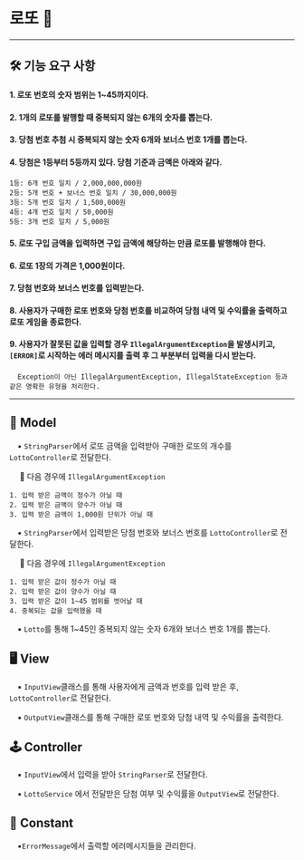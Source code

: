 # 로또 🎰

-----

## 🛠️ 기능 요구 사항

#### 1. 로또 번호의 숫자 범위는 1~45까지이다.
#### 2. 1개의 로또를 발행할 때 중복되지 않는 6개의 숫자를 뽑는다.
#### 3. 당첨 번호 추첨 시 중복되지 않는 숫자 6개와 보너스 번호 1개를 뽑는다.
#### 4. 당첨은 1등부터 5등까지 있다. 당첨 기준과 금액은 아래와 같다.
```
1등: 6개 번호 일치 / 2,000,000,000원
2등: 5개 번호 + 보너스 번호 일치 / 30,000,000원
3등: 5개 번호 일치 / 1,500,000원
4등: 4개 번호 일치 / 50,000원
5등: 3개 번호 일치 / 5,000원
```
#### 5. 로또 구입 금액을 입력하면 구입 금액에 해당하는 만큼 로또를 발행해야 한다.
#### 6. 로또 1장의 가격은 1,000원이다.
#### 7. 당첨 번호와 보너스 번호를 입력받는다.
#### 8. 사용자가 구매한 로또 번호와 당첨 번호를 비교하여 당첨 내역 및 수익률을 출력하고 로또 게임을 종료한다.
#### 9. 사용자가 잘못된 값을 입력할 경우 `IllegalArgumentException`을 발생시키고, `[ERROR]`로 시작하는 에러 메시지를 출력 후 그 부분부터 입력을 다시 받는다.
```
  Exception이 아닌 IllegalArgumentException, IllegalStateException 등과 같은 명확한 유형을 처리한다.
```
----- 

## 🧮 Model
&emsp;▪️ `StringParser`에서 로또 금액을 입력받아 구매한 로또의 개수를 `LottoController`로 전달한다.

&emsp; 🚫 다음 경우에 `IllegalArgumentException`
```
1. 입력 받은 금액이 정수가 아닐 때
2. 입력 받은 금액이 양수가 아닐 때
3. 입력 받은 금액이 1,000원 단위가 아닐 때
```
&emsp;▪️ `StringParser`에서 입력받은 당첨 번호와 보너스 번호를 `LottoController`로 전달한다.

&emsp; 🚫 다음 경우에 `IllegalArgumentException`
```
1. 입력 받은 값이 정수가 아닐 때
2. 입력 받은 값이 양수가 아닐 때
3. 입력 받은 값이 1~45 범위를 벗어날 때
4. 중복되는 값을 입력했을 때
```
&emsp;▪️ `Lotto`를 통해 1~45인 중복되지 않는 숫자 6개와 보너스 번호 1개를 뽑는다.

## 🖥️ View
&emsp;▪️ `InputView`클래스를 통해 사용자에게 금액과 번호를 입력 받은 후, `LottoController`로 전달한다.

&emsp;▪️ `OutputView`클래스를 통해 구매한 로또 번호와 당첨 내역 및 수익률을 출력한다.

## 🕹️ Controller
&emsp;▪️ `InputView`에서 입력을 받아 `StringParser`로 전달한다.

&emsp;▪️ `LottoService` 에서 전달받은 당첨 여부 및 수익률을 `OutputView`로 전달한다.

## 🧱 Constant
&emsp;▪️`ErrorMessage`에서 출력할 에러메시지들을 관리한다.
